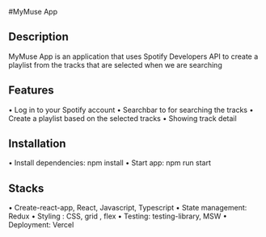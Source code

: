 #MyMuse App 

## Description

MyMuse App is an application that uses Spotify Developers API to create a playlist from the tracks that are selected when we are searching

## Features 
•	Log in to your Spotify account
•	Searchbar to for searching the tracks
•	Create a playlist based on the selected tracks
•	Showing track detail 

## Installation
•	Install dependencies: npm install
•	Start app: npm run start

## Stacks
•	Create-react-app, React, Javascript, Typescript
•	State management: Redux
•	Styling : CSS, grid , flex
•	Testing: testing-library, MSW
•	Deployment: Vercel








